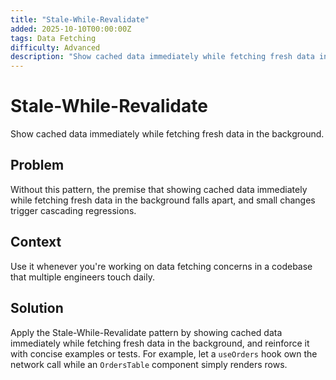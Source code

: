 ```yaml
---
title: "Stale-While-Revalidate"
added: 2025-10-10T00:00:00Z
tags: Data Fetching
difficulty: Advanced
description: "Show cached data immediately while fetching fresh data in the background."
---
```

# Stale-While-Revalidate

Show cached data immediately while fetching fresh data in the background.

## Problem

Without this pattern, the premise that showing cached data immediately while fetching fresh data in the background falls apart, and small changes trigger cascading regressions.

## Context

Use it whenever you're working on data fetching concerns in a codebase that multiple engineers touch daily.

## Solution

Apply the Stale-While-Revalidate pattern by showing cached data immediately while fetching fresh data in the background, and reinforce it with concise examples or tests. For example, let a `useOrders` hook own the network call while an `OrdersTable` component simply renders rows.
